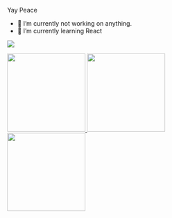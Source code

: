 Yay Peace

<!-- **vorkey/vorkey** is a ✨ _special_ ✨ repository because its `README.md` (this file) appears on your GitHub profile. -->

- 🔭 I’m currently not working on anything.
- 🌱 I’m currently learning React

![](https://komarev.com/ghpvc/?username=vorkey&color=41B883)

<p align="left">
  <a href=https://github.com/vorkey>
    <img height="180em" src="https://github-readme-stats.vercel.app/api?username=vorkey&show_icons=true&theme=vue&include_all_commits=true&count_private=true"/>
    <img height="180em" src="https://github-readme-stats.vercel.app/api/top-langs/?username=vorkey&layout=compact&theme=vue&count_private=true"/>
    <img height="180em" src="http://github-profile-summary-cards.vercel.app/api/cards/repos-per-language?username=vorkey&theme=vue" />
  </a>
</p>

<!-- - 👯 I’m looking to collaborate on ... 
- 🤔 I’m looking for help with ...
- 💬 Ask me about ...
- 📫 How to reach me: ...
- 😄 Pronouns: ...
- ⚡ Fun fact: ... -->
